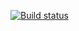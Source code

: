 [![Build status](https://ci.appveyor.com/api/projects/status/ipdc5rs2h2xvb8a1?svg=true)](https://ci.appveyor.com/project/Daria-chizh/project-management-dashboard)
